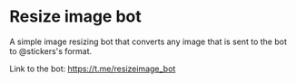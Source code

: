 # Resize image bot

A simple image resizing bot that converts any image that is sent to the bot to @stickers's format.

Link to the bot: https://t.me/resizeimage_bot